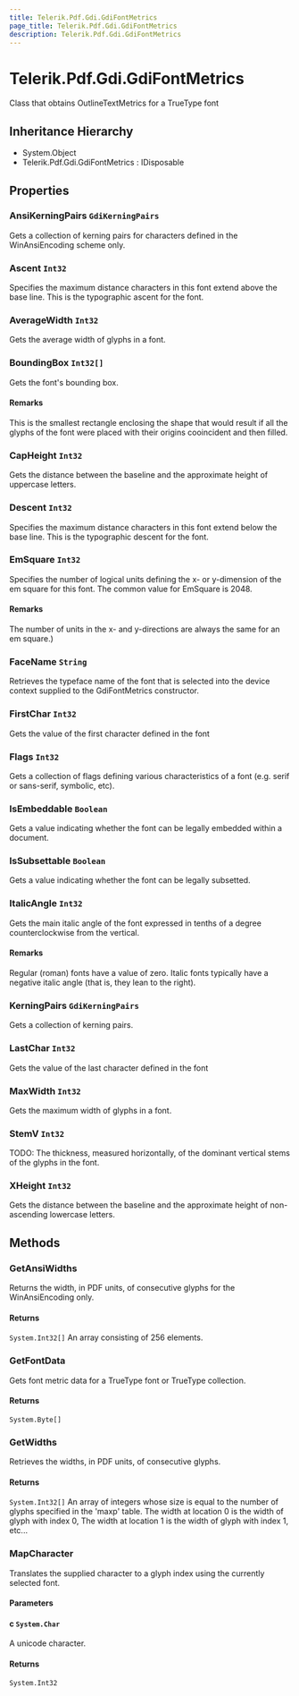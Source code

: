 ```yaml
---
title: Telerik.Pdf.Gdi.GdiFontMetrics
page_title: Telerik.Pdf.Gdi.GdiFontMetrics
description: Telerik.Pdf.Gdi.GdiFontMetrics
---
```


# Telerik.Pdf.Gdi.GdiFontMetrics

Class that obtains OutlineTextMetrics for a TrueType font

## Inheritance Hierarchy

* System.Object
* Telerik.Pdf.Gdi.GdiFontMetrics : IDisposable

## Properties

###  AnsiKerningPairs `GdiKerningPairs`

Gets a collection of kerning pairs for characters defined in 
                the WinAnsiEncoding scheme only.

###  Ascent `Int32`

Specifies the maximum distance characters in this font extend 
                above the base line. This is the typographic ascent for the font.

###  AverageWidth `Int32`

Gets the average width of glyphs in a font.

###  BoundingBox `Int32[]`

Gets the font's bounding box.

#### Remarks
This is the smallest rectangle enclosing the shape that would 
                result if all the glyphs of the font were placed with their 
                origins cooincident and then filled.

###  CapHeight `Int32`

Gets the distance between the baseline and the approximate 
                height of uppercase letters.

###  Descent `Int32`

Specifies the maximum distance characters in this font extend 
                below the base line. This is the typographic descent for the font.

###  EmSquare `Int32`

Specifies the number of logical units defining the x- or y-dimension 
                of the em square for this font.  The common value for EmSquare is 2048.

#### Remarks
The number of units in the x- and y-directions are always the same 
                for an em square.)

###  FaceName `String`

Retrieves the typeface name of the font that is selected into the 
                device context supplied to the GdiFontMetrics constructor.

###  FirstChar `Int32`

Gets the value of the first character defined in the font

###  Flags `Int32`

Gets a collection of flags defining various characteristics of 
                a font (e.g. serif or sans-serif, symbolic, etc).

###  IsEmbeddable `Boolean`

Gets a value indicating whether the font can be legally embedded 
                within a document.

###  IsSubsettable `Boolean`

Gets a value indicating whether the font can be legally subsetted.

###  ItalicAngle `Int32`

Gets the main italic angle of the font expressed in tenths of 
                a degree counterclockwise from the vertical.

#### Remarks
Regular (roman) fonts have a value of zero. Italic fonts typically 
                have a negative italic angle (that is, they lean to the right).

###  KerningPairs `GdiKerningPairs`

Gets a collection of kerning pairs.

###  LastChar `Int32`

Gets the value of the last character defined in the font

###  MaxWidth `Int32`

Gets the maximum width of glyphs in a font.

###  StemV `Int32`

TODO: The thickness, measured horizontally, of the dominant vertical 
                stems of the glyphs in the font.

###  XHeight `Int32`

Gets the distance between the baseline and the approximate 
                height of non-ascending lowercase letters.

## Methods

###  GetAnsiWidths

Returns the width, in PDF units, of consecutive glyphs for the 
                WinAnsiEncoding only.

#### Returns

`System.Int32[]` An array consisting of 256 elements.

###  GetFontData

Gets font metric data for a TrueType font or TrueType collection.

#### Returns

`System.Byte[]` 

###  GetWidths

Retrieves the widths, in PDF units, of consecutive glyphs.

#### Returns

`System.Int32[]` An array of integers whose size is equal to the number of glyphs 
                specified in the 'maxp' table.
                The width at location 0 is the width of glyph with index 0, 
                The width at location 1 is the width of glyph with index 1, 
                etc...

###  MapCharacter

Translates the supplied character to a glyph index using the 
                currently selected font.

#### Parameters

#### c `System.Char`

A unicode character.

#### Returns

`System.Int32` 

